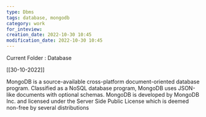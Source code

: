 ```yaml
---
type: Dbms
tags: database, mongodb
category: work
for_inteview: 
creation_date: 2022-10-30 10:45
modification_date: 2022-10-30 10:45
---
```


  
Current Folder : Database




[[30-10-2022]]

MongoDB is a source-available cross-platform document-oriented database program. Classified as a NoSQL database program, MongoDB uses JSON-like documents with optional schemas. MongoDB is developed by MongoDB Inc. and licensed under the Server Side Public License which is deemed non-free by several distributions